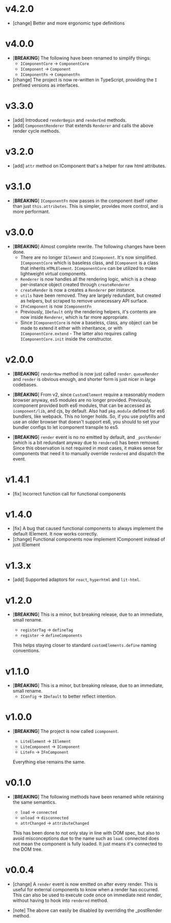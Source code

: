 # v4.2.0

- [change] Better and more ergonomic type definitions

# v4.0.0

- [**BREAKING**] The following have been renamed to simplify things: 
    - `IComponentCore` -> `ComponentCore`
    - `IComponent` -> `Component`
    - `IComponentFn` -> `ComponentFn`
- [change] The project is now re-written in TypeScript, providing the `I` prefixed versions as interfaces. 

# v3.3.0

- [add] Introduced `renderBegin` and `renderEnd` methods.
- [add] `ComponentRenderer` that extends `Renderer` and calls the above render cycle methods.

# v3.2.0

- [add] `attr` method on IComponent that's a helper for raw html attributes.

# v3.1.0

- [**BREAKING**] `IComponentFn` now passes in the component itself rather than just `this.attributes`. This is simpler, provides more control, and is more performant.

# v3.0.0

- [**BREAKING**] Almost complete rewrite. The following changes have been done.
    - There are no longer `IElement` and `IComponent`. It's now simplified. `IComponentCore` which is baseless class, and `IComponent` is a class that inherits `HTMLElement`. `IComponentCore` can be utilized to make lightweight virtual components.
    - `Renderer` is now handles all the rendering logic, which is a cheap per-instance object created through `createRenderer`
    - `createRender` is now a creates a `Renderer` per instance.
    - `utils` have been removed. They are largely redundant, but created as helpers, but scraped to remove unnecessary API surface.
    - `IFnComponent` is now `IComponentFn`
    - Previously, `IDefault` only the rendering helpers, it's contents are now inside `Renderer`, which is far more appropriate.
    - Since `IComponentCore` is now a baseless, class, any object can be made to extend it either with inheritance, or with `IComponentCore.extend` - The latter also requires calling `IComponentCore.init` inside the constructor. 

# v2.0.0

- [**BREAKING**] `renderNow` method is now just called `render`. `queueRender` and `render` is obvious enough, and shorter form is just nicer in large codebases.

- [**BREAKING**] From v2, since `CustomElement` require a reasonably modern browser anyway, es5 modules are no longer provided. Previously, icomponent provided both es6 modules, that can be accessed as `icomponent/lib`, and cjs, by default. Also had `pkg.module` defined for es6 bundlers, like webpack. This no longer holds. So, if you use polyfills and use an older browser that doesn't support es6, you should to set your bundler configs to let icomponent transpile to es5.

- [**BREAKING**] `render` event is no no emitted by default, and `_postRender` (which is a bit redundant anyway due to `rendered`) has been removed. Since this observation is not required in most cases, it makes sense for components that need it to manually override `rendered` and dispatch the event.

# v1.4.1

- [fix] Incorrect function call for functional components

# v1.4.0

- [fix] A bug that caused functional components to always implement the default IElement. It now works correctly.
- [change] Functional components now implement IComponent instead of just IElement

# v1.3.x

- [add] Supported adaptors for `react`, `hyperhtml` and `lit-html`.

# v1.2.0

- [**BREAKING**] This is a minor, but breaking release, due to an immediate, small rename.

    - `registerTag` -> `defineTag`
    - `register` -> `defineComponents`
    
    This helps staying closer to standard `customElements.define` naming conventions.

# v1.1.0

- [**BREAKING**] This is a minor, but breaking release, due to an immediate, small rename.
    - `IConfig` -> `IDefault` to better reflect intention.

# v1.0.0

- [**BREAKING**] The project is now called `icomponent`.
    - `LiteElement` -> `IElement`
    - `LiteComponent` -> `IComponent`
    - `LiteFn` -> `IFnComponent`
    
    Everything else remains the same.

# v0.1.0

- [**BREAKING**] The following methods have been renamed while retaining the same 
  semantics. 
    - `load` -> `connected`
    - `unload` -> `disconnected`
    - `attrChanged` -> `attributeChanged`

    This has been done to not only stay in line with DOM spec, but also
    to avoid misconceptions due to the name such as `load`. connected does not
    mean the component is fully loaded. It just means it's connected to the DOM
    tree.

# v0.0.4

- [change] A `render` event is now emitted on after every render. This is useful for external
  components to know when a render has occurred. This can also be used to execute
  code once on immediate next render, without having to hook into `rendered` method.
  
- [note] The above can easily be disabled by overriding the _postRender method.
